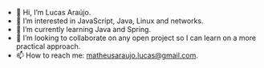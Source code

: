 - 👋 Hi, I’m Lucas Araújo.
- 👀 I’m interested in JavaScript, Java, Linux and networks.
- 🌱 I’m currently learning Java and Spring.
- 💞️ I’m looking to collaborate on any open project so I can learn on a more practical approach.
- 📫 How to reach me: matheusaraujo.lucas@gmail.com.

<!---
lucas-araujo-96/lucas-araujo-96 is a ✨ special ✨ repository because its `README.md` (this file) appears on your GitHub profile.
You can click the Preview link to take a look at your changes.
--->
